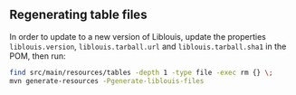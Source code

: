 ## Regenerating table files

In order to update to a new version of Liblouis, update the properties
`liblouis.version`, `liblouis.tarball.url` and `liblouis.tarball.sha1`
in the POM, then run:

```sh
find src/main/resources/tables -depth 1 -type file -exec rm {} \;
mvn generate-resources -Pgenerate-liblouis-files
```

